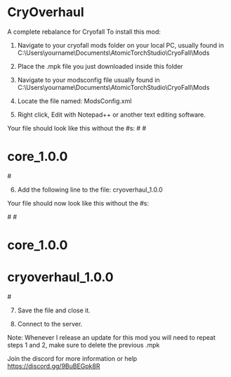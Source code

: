 # CryOverhaul
A complete rebalance for Cryofall
To install this mod: 
1. Navigate to your cryofall mods folder on your local PC, usually found in C:\Users\yourname\Documents\AtomicTorchStudio\CryoFall\Mods

2. Place the .mpk file you just downloaded inside this folder

3. Navigate to your modsconfig file usually found in C:\Users\yourname\Documents\AtomicTorchStudio\CryoFall\Mods

4. Locate the file named: ModsConfig.xml

5. Right click, Edit with Notepad++ or another text editing software.

Your file should look like this without the #s:
#<?xml version="1.0" encoding="utf-8" standalone="yes"?>
#<mods>
#  <mod>core_1.0.0</mod>
#</mods>

6. Add the following line to the file:  <mod>cryoverhaul_1.0.0</mod>

Your file should now look like this without the #s:

#<?xml version="1.0" encoding="utf-8" standalone="yes"?>
#<mods>
#  <mod>core_1.0.0</mod>
#  <mod>cryoverhaul_1.0.0</mod>
#</mods>

7. Save the file and close it.

8. Connect to the server.

Note:  Whenever I release an update for this mod you will need to repeat steps 1 and 2, make sure to delete the previous .mpk 

Join the discord for more information or help https://discord.gg/9BuBEGpk8R
